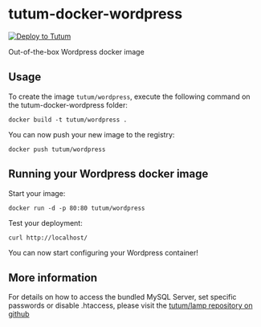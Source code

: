tutum-docker-wordpress
======================

[![Deploy to Tutum](https://s.tutum.co/deploy-to-tutum.svg)](https://dashboard.tutum.co/stack/deploy/)

Out-of-the-box Wordpress docker image


Usage
-----

To create the image `tutum/wordpress`, execute the following command on the tutum-docker-wordpress folder:

	docker build -t tutum/wordpress .

You can now push your new image to the registry:

	docker push tutum/wordpress


Running your Wordpress docker image
-----------------------------------

Start your image:

	docker run -d -p 80:80 tutum/wordpress

Test your deployment:

	curl http://localhost/

You can now start configuring your Wordpress container!


More information
----------------

For details on how to access the bundled MySQL Server, set specific passwords or disable .htaccess,
please visit the [tutum/lamp repository on github](https://github.com/tutumcloud/tutum-docker-lamp)
